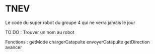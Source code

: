 # TNEV

Le code du super robot du groupe 4 qui ne verra jamais le jour

TO DO :
  Trouver un nom au robot
  
  Fonctions : 
    getMode
    chargerCatapulte
    envoyerCatapulte
    getDirection
    avancer
